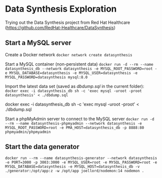 # Data Synthesis Exploration
Trying out the Data Synthesis project from Red Hat Healthcare (https://github.com/RedHat-Healthcare/DataSynthesis)

## Start a MySQL server
Create a Docker network
```docker network create datasynthesis```

Start a MySQL container (non-persistent data)
```docker run -d --rm --name datasynthesis_db --network datasynthesis -e MYSQL_ROOT_PASSWORD=root -e MYSQL_DATABASE=datasynthesis -e MYSQL_USER=datasynthesis -e MYSQL_PASSWORD=datasynthesis mysql:8.0```

Import the latest data set (saved as _dbdump.sql_ in the current folder):
```docker exec -i datasynthesis_db sh -c 'exec mysql -uroot -proot datasynthesis' < ./dbdump.sql```

docker exec -i datasynthesis_db sh -c 'exec mysql -uroot -proot' < ./dbdump.sql

Start a phpMyAdmin server to connect to the MySQL server
```docker run -d --rm --name datasynthesis-phpmyadmin --network datasynthesis -e MYSQL_ROOT_PASSWORD=root -e PMA_HOST=datasynthesis_db -p 8888:80 phpmyadmin/phpmyadmin```

## Start the data generator
```docker run --rm --name datasynthesis-generator --network datasynthesis -e PORT=3000 -p 3003:3000 -e MYSQL_USER=root -e MYSQL_PASSWORD=root -e MYSQL_DATABASE=datasynthesis -e MYSQL_HOST=datasynthesis_db -v ./generator:/opt/app:z -w /opt/app joellord/nodemon:14 nodemon .```